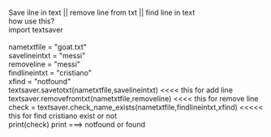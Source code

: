 Save ilne in text || remove line from txt || find line in text
<br />
how use this?
<br />
import textsaver 
<br />
<br />
nametxtfile = "goat.txt"
<br />
savelineintxt = "messi"
<br />
removeline = "messi"
<br />
findlineintxt = "cristiano"
<br />
xfind = "notfound"
<br />
textsaver.savetotxt(nametxtfile,savelineintxt)          <<<< this for add line <br />
textsaver.removefromtxt(nametxtfile,removeline)      <<<< this for remove line <br />
check = textsaver.check_name_exists(nametxtfile,findlineintxt,xfind) <<<<< this for find cristiano exist or not <br />
print(check) print ===> notfound or found
